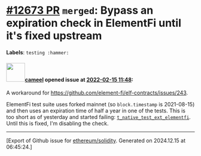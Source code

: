 # [\#12673 PR](https://github.com/ethereum/solidity/pull/12673) `merged`: Bypass an expiration check in ElementFi until it's fixed upstream
**Labels**: `testing :hammer:`


#### <img src="https://avatars.githubusercontent.com/u/137030?v=4" width="50">[cameel](https://github.com/cameel) opened issue at [2022-02-15 11:48](https://github.com/ethereum/solidity/pull/12673):

A workaround for https://github.com/element-fi/elf-contracts/issues/243.

ElementFi test suite uses forked mainnet (so `block.timestamp` is 2021-08-15) and then uses an expiration time of half a year in one of the tests. This is too short as of yesterday and started failing: [`t_native_test_ext_elementfi`](https://circleci.com/gh/ethereum/solidity/975855). Until this is fixed, I'm disabling the check.




-------------------------------------------------------------------------------



[Export of Github issue for [ethereum/solidity](https://github.com/ethereum/solidity). Generated on 2024.12.15 at 06:45:24.]
